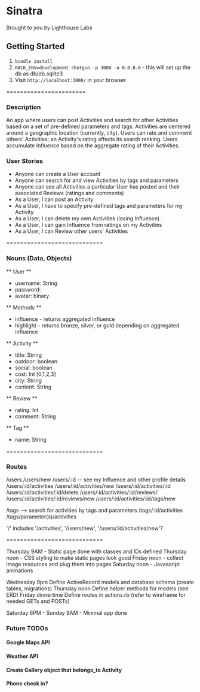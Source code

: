 Sinatra
=============

Brought to you by Lighthouse Labs

## Getting Started

1. `bundle install`
2. `RACK_ENV=development shotgun -p 3000 -o 0.0.0.0` - this will set up the db as db/db.sqlite3
3. Visit `http://localhost:3000/` in your browser

=======================
### Description

An app where users can post Activities and search for other Activities based on a set of pre-defined parameters and tags. Activities are centered around a geographic location (currently, city). Users can rate and comment others' Activities; an Activity's rating affects its search ranking. Users accumulate Influence based on the aggregate rating of their Activities.

### User Stories

* Anyone can create a User account      
* Anyone can search for and view Activities by tags and parameters      
* Anyone can see all Activities a particular User has posted and their associated Reviews (ratings and comments)      
* As a User, I can post an Activity     
* As a User, I have to specify pre-defined tags and parameters for my Activity      
* As a User, I can delete my own Activities (losing Influence)      
* As a User, I can gain Influence from ratings on my Activities     
* As a User, I can Review other users' Activities       

============================

### Nouns (Data, Objects)

** User **
* username: String
* password: 
* avatar: binary

** Methods **
* influence - returns aggregated influence
* highlight - returns bronze, silver, or gold depending on aggregated influence


** Activity **
* title: String
* outdoor: boolean
* social: boolean
* cost: Int [0,1,2,3]
* city: String
* content: String

** Review **
* rating: Int
* comment: String

** Tag **
* name: String

============================

### Routes
/users
/users/new
/users/:id -- see my Influence and other profile details
/users/:id/activities
/users/:id/activities/new
/users/:id/activities/:id
/users/:id/activities/:id/delete
/users/:id/activities/:id/reviews/
/users/:id/activities/:id/reviews/new
/users/:id/activities/:id/tags/new

/tags --> search for activities by tags and parameters
/tags/:id/activities
/tags/parameter(s)/activities

'/' includes  '/activities', '/users/new', '/users/:id/activities/new'?

============================

Thursday 9AM - Static page done with classes and IDs defined
Thursday noon - CSS styling to make static pages look good
Friday noon - collect image resources and plug them into pages
Saturday noon - Javascript animations

Wednesday 9pm Define ActiveRecord models and database schema (create tables, migrations)
Thursday noon Define helper methods for models (see ERD)
Friday dinnertime Define routes in actions.rb (refer to wireframe for needed GETs and POSTs)




Saturday 6PM - 
Sunday 9AM - Minimal app done


### Future TODOs

#### Google Maps API
#### Weather API
#### Create Gallery object that belongs_to Activity
#### Phone check in?

